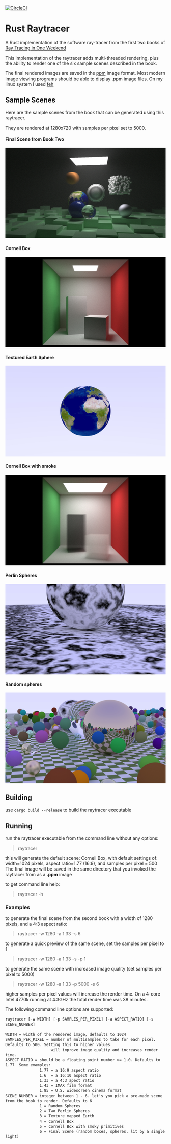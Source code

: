 [![CircleCI](https://circleci.com/gh/strohs/raytracer.svg?style=shield)](https://circleci.com/gh/strohs/raytracer)

# Rust Raytracer
A Rust implementation of the software ray-tracer from the first two books of [Ray Tracing in One Weekend](https://raytracing.github.io/)

This implementation of the raytracer adds multi-threaded rendering, plus the ability to render one of the six sample scenes described in the book.

The final rendered images are saved in the [ppm](http://ailab.eecs.wsu.edu/wise/P1/PPM.html) image format. Most modern image viewing programs 
should be able to display .ppm image files. 
On my linux system I used [feh](https://feh.finalrewind.org/)

## Sample Scenes
Here are the sample scenes from the book that can be generated using this raytracer.

They are rendered at 1280x720 with samples per pixel set to 5000.

#### Final Scene from Book Two

![final book scene](images/final_scene.jpg)


#### Cornell Box

![Cornell Box](images/cornell_box.jpg)


#### Textured Earth Sphere

![earth sphere](images/earth_sphere.jpg)


#### Cornell Box with smoke

![Cornell Smoke Boxes](images/smoke_boxes.jpg)


#### Perlin Spheres

![Perlin Sphere](images/perlin_spheres.jpg)


#### Random spheres

![Random Spheres](images/random_spheres.jpg)


## Building
use `cargo build --release` to build the raytracer executable

## Running
run the raytracer executable from the command line without any options:
> raytracer

this will generate the default scene: Cornell Box, with default settings of: width=1024 pixels, 
aspect ratio=1.77 (16:9), and samples per pixel = 500
The final image will be saved in the same directory that you invoked the raytracer from as a **.ppm** image


to get command line help:
> raytracer -h


### Examples
to generate the final scene from the second book with a width of 1280 pixels, and a 4:3 aspect ratio:
> raytracer -w 1280 -a 1.33 -s 6                                                                                     

to generate a quick preview of the same scene, set the samples per pixel to 1
> raytracer -w 1280 -a 1.33 -s -p 1

to generate the same scene with increased image quality (set samples per pixel to 5000)
> raytracer -w 1280 -a 1.33 -p 5000 -s 6

higher samples per pixel values will increase the render time. On a 4-core Intel 4770k running at 4.3GHz 
the total render time was 38 minutes.
  

The following command line options are supported:
```
raytracer [-w WIDTH] [-p SAMPLES_PER_PIXEL] [-a ASPECT_RATIO] [-s SCENE_NUMBER]

WIDTH = width of the rendered image, defaults to 1024
SAMPLES_PER_PIXEL = number of multisamples to take for each pixel. Defaults to 500. Setting this to higher values
                    will improve image quality and increases render time.
ASPECT_RATIO = should be a floating point number >= 1.0. Defaults to 1.77  Some examples:
               1.77 = a 16:9 aspect ratio
               1.6  = a 16:10 aspect ratio
               1.33 = a 4:3 apect ratio
               1.43 = IMAX film format
               1.85 = U.S. widescreen cinema format
SCENE_NUMBER = integer between 1 - 6. let's you pick a pre-made scene from the book to render. Defaults to 6
               1 = Random Spheres
               2 = Two Perlin Spheres
               3 = Texture mapped Earth
               4 = Cornell Box
               5 = Cornell Box with smoky primitives
               6 = Final Scene (random boxes, spheres, lit by a single light)
```